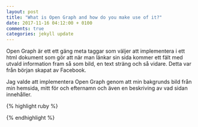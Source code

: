 ```yaml
---
layout: post
title: "What is Open Graph and how do you make use of it?"
date: 2017-11-16 04:12:00 + 0100
comments: true
categories: jekyll update
---
```


Open Graph är ett ett gäng meta taggar som väljer att implementera i ett html dokument som gör att när man länkar sin sida kommer ett fält med utvald information fram så som bild, en text sträng och så vidare. Detta var från början skapat av Facebook.

Jag valde att implementera Open Graph genom att min bakgrunds bild från min hemsida, mitt för och efternamn och även en beskriving av vad sidan innehåller.

{% highlight ruby %}
<title>Marcus Wallin</title>
<meta property="og:title" content="Marcus Wallin" />
<meta property="og:type" content="website" />
<meta property="og:url" content="https://mackanw3.github.io" />
<meta property="og:image" content="https://mackanw3.github.io/img/dator.jpg" />
<meta property="og:description" content="Denna hemsida är skapad för kursen 1Dv022 på Lnu i Kalmar" />
{% endhighlight %}